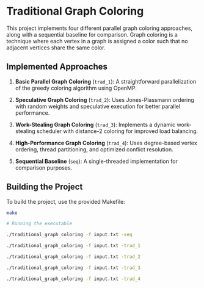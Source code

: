 # Traditional Graph Coloring

This project implements four different parallel graph coloring approaches, along with a sequential baseline for comparison. Graph coloring is a technique where each vertex in a graph is assigned a color such that no adjacent vertices share the same color.

## Implemented Approaches

1. **Basic Parallel Graph Coloring** (`trad_1`): A straightforward parallelization of the greedy coloring algorithm using OpenMP.

2. **Speculative Graph Coloring** (`trad_2`): Uses Jones-Plassmann ordering with random weights and speculative execution for better parallel performance.

3. **Work-Stealing Graph Coloring** (`trad_3`): Implements a dynamic work-stealing scheduler with distance-2 coloring for improved load balancing.

4. **High-Performance Graph Coloring** (`trad_4`): Uses degree-based vertex ordering, thread partitioning, and optimized conflict resolution.

5. **Sequential Baseline** (`seq`): A single-threaded implementation for comparison purposes.

## Building the Project

To build the project, use the provided Makefile:

```bash
make

# Running the executable

./traditional_graph_coloring -f input.txt -seq

./traditional_graph_coloring -f input.txt -trad_1

./traditional_graph_coloring -f input.txt -trad_2

./traditional_graph_coloring -f input.txt -trad_3

./traditional_graph_coloring -f input.txt -trad_4